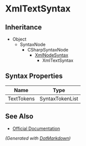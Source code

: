 # XmlTextSyntax

## Inheritance

* Object
  * SyntaxNode
    * CSharpSyntaxNode
      * [XmlNodeSyntax](XmlNodeSyntax.md)
        * XmlTextSyntax

## Syntax Properties

| Name       | Type            |
| ---------- | --------------- |
| TextTokens | SyntaxTokenList |

## See Also

* [Official Documentation](https://docs.microsoft.com/en-us/dotnet/api/microsoft.codeanalysis.csharp.syntax.xmltextsyntax)


*\(Generated with [DotMarkdown](http://github.com/JosefPihrt/DotMarkdown)\)*
